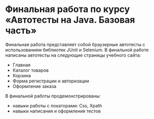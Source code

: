 # Финальная работа по курсу «Автотесты на Java. Базовая часть» 
Финальная работа представляет собой браузерные автотесты с использованием библиотек JUnit и Selenium. В финальной работе написаны автотесты на следующие страницы учебного сайта:
* Главная
* Каталог товаров 
* Корзина
* Форма регистрации и авторизации
* Оформление заказа
  
В финальной работы продемонстрированы:
* навыки работы с локаторами: Css, Xpath
* навыки написания и оформления тестов
